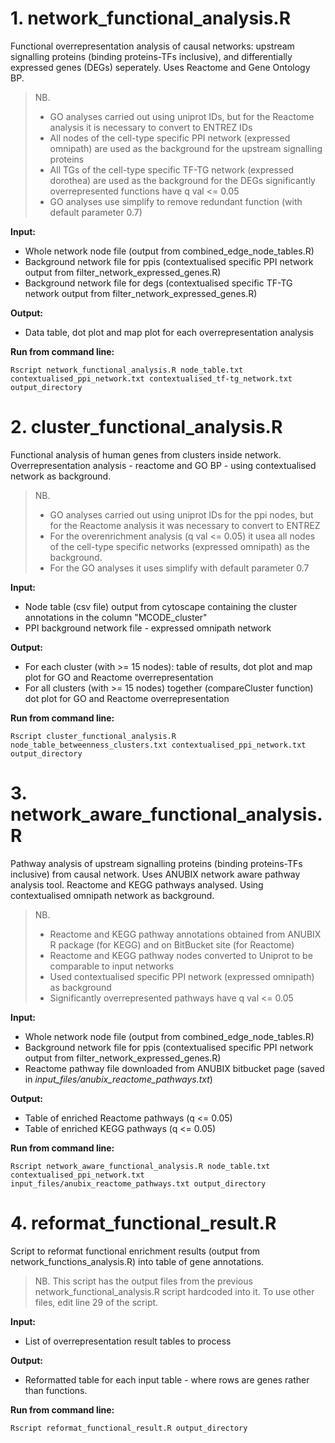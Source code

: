# 1. network_functional_analysis.R

Functional overrepresentation analysis of causal networks: upstream signalling proteins (binding proteins-TFs inclusive), and differentially expressed genes (DEGs) seperately. Uses Reactome and Gene Ontology BP.

>NB. 
>* GO analyses carried out using uniprot IDs, but for the Reactome analysis it is necessary to convert to ENTREZ IDs
>* All nodes of the cell-type specific PPI network (expressed omnipath) are used as the background for the upstream signalling proteins
>* All TGs of the cell-type specific TF-TG network (expressed dorothea) are used as the background for the DEGs significantly overrepresented functions have q val <= 0.05
>* GO analyses use simplify to remove redundant function (with default parameter 0.7)

**Input:**

* Whole network node file (output from combined_edge_node_tables.R)
* Background network file for ppis (contextualised specific PPI network output from filter_network_expressed_genes.R)
* Background network file for degs (contextualised specific TF-TG network output from filter_network_expressed_genes.R)
        
**Output:**

* Data table, dot plot and map plot for each overrepresentation analysis

**Run from command line:**
```
Rscript network_functional_analysis.R node_table.txt contextualised_ppi_network.txt contextualised_tf-tg_network.txt output_directory
```

# 2. cluster_functional_analysis.R

Functional analysis of human genes from clusters inside network. Overrepresentation analysis - reactome and GO BP - using contextualised network as background.

>NB. 
>* GO analyses carried out using uniprot IDs for the ppi nodes, but for the Reactome analysis it was necessary to convert to ENTREZ
>* For the overenrichment analysis (q val <= 0.05) it usea all nodes of the cell-type specific networks (expressed omnipath) as the background.
>* For the GO analyses it uses simplify with default parameter 0.7

**Input:**
* Node table (csv file) output from cytoscape containing the cluster annotations in the column "MCODE_cluster"
* PPI background network file - expressed omnipath network

**Output:**
* For each cluster (with >= 15 nodes): table of results, dot plot and map plot for GO and Reactome overrepresentation
* For all clusters (with >= 15 nodes) together (compareCluster function) dot plot for GO and Reactome overrepresentation

**Run from command line:**
 
```
Rscript cluster_functional_analysis.R node_table_betweenness_clusters.txt contextualised_ppi_network.txt output_directory
```

# 3. network_aware_functional_analysis.R

Pathway analysis of upstream signalling proteins (binding proteins-TFs inclusive) from causal network. Uses ANUBIX network aware pathway analysis tool. Reactome and KEGG pathways analysed. Using contextualised omnipath network as background.

>NB. 
>* Reactome and KEGG pathway annotations obtained from ANUBIX R package (for KEGG) and on BitBucket site (for Reactome)
>* Reactome and KEGG pathway nodes converted to Uniprot to be comparable to input networks
>* Used contextualised specific PPI network (expressed omnipath) as background
>* Significantly overrepresented pathways have q val <= 0.05

**Input:**
* Whole network node file (output from combined_edge_node_tables.R)
* Background network file for ppis (contextualised specific PPI network output from filter_network_expressed_genes.R)
* Reactome pathway file downloaded from ANUBIX bitbucket page (saved in *input_files/anubix_reactome_pathways.txt*)

**Output:**
* Table of enriched Reactome pathways (q <= 0.05)
* Table of enriched KEGG pathways (q <= 0.05)

**Run from command line:**
 
```
Rscript network_aware_functional_analysis.R node_table.txt contextualised_ppi_network.txt input_files/anubix_reactome_pathways.txt output_directory
```

# 4. reformat_functional_result.R

Script to reformat functional enrichment results (output from network_functions_analysis.R) into table of gene annotations. 

>NB. This script has the output files from the previous network_functional_analysis.R script hardcoded into it. To use other files, edit line 29 of the script.

**Input:**
* List of overrepresentation result tables to process

**Output:**
* Reformatted table for each input table - where rows are genes rather than functions.

**Run from command line:**

```
Rscript reformat_functional_result.R output_directory
```
